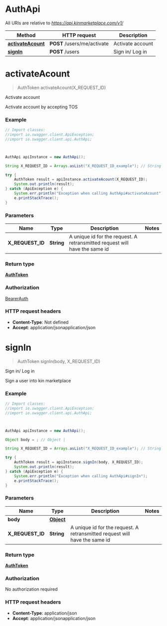 # AuthApi

All URIs are relative to *https://api.kinmarketplace.com/v1/*

Method | HTTP request | Description
------------- | ------------- | -------------
[**activateAcount**](AuthApi.md#activateAcount) | **POST** /users/me/activate | Activate account
[**signIn**](AuthApi.md#signIn) | **POST** /users | Sign in/ Log in




<a name="activateAcount"></a>
# **activateAcount**
> AuthToken activateAcount(X_REQUEST_ID)

Activate account

Activate account by accepting TOS

### Example
```java
// Import classes:
//import io.swagger.client.ApiException;
//import io.swagger.client.api.AuthApi;



AuthApi apiInstance = new AuthApi();

String X_REQUEST_ID = Arrays.asList("X_REQUEST_ID_example"); // String | A unique id for the request. A retransmitted request will have the same id 

try {
    AuthToken result = apiInstance.activateAcount(X_REQUEST_ID);
    System.out.println(result);
} catch (ApiException e) {
    System.err.println("Exception when calling AuthApi#activateAcount");
    e.printStackTrace();
}
```

### Parameters

Name | Type | Description  | Notes
------------- | ------------- | ------------- | -------------
 **X_REQUEST_ID** | **String**| A unique id for the request. A retransmitted request will have the same id  |


### Return type

[**AuthToken**](AuthToken.md)

### Authorization

[BearerAuth](../README.md#BearerAuth)

### HTTP request headers

 - **Content-Type**: Not defined
 - **Accept**: application/jsonapplication/json


<a name="signIn"></a>
# **signIn**
> AuthToken signIn(body, X_REQUEST_ID)

Sign in/ Log in

Sign a user into kin marketplace

### Example
```java
// Import classes:
//import io.swagger.client.ApiException;
//import io.swagger.client.api.AuthApi;



AuthApi apiInstance = new AuthApi();

Object body = ; // Object | 

String X_REQUEST_ID = Arrays.asList("X_REQUEST_ID_example"); // String | A unique id for the request. A retransmitted request will have the same id 

try {
    AuthToken result = apiInstance.signIn(body, X_REQUEST_ID);
    System.out.println(result);
} catch (ApiException e) {
    System.err.println("Exception when calling AuthApi#signIn");
    e.printStackTrace();
}
```

### Parameters

Name | Type | Description  | Notes
------------- | ------------- | ------------- | -------------
 **body** | [**Object**](Object.md)|  |
 **X_REQUEST_ID** | **String**| A unique id for the request. A retransmitted request will have the same id  |


### Return type

[**AuthToken**](AuthToken.md)

### Authorization

No authorization required

### HTTP request headers

 - **Content-Type**: application/json
 - **Accept**: application/jsonapplication/json



